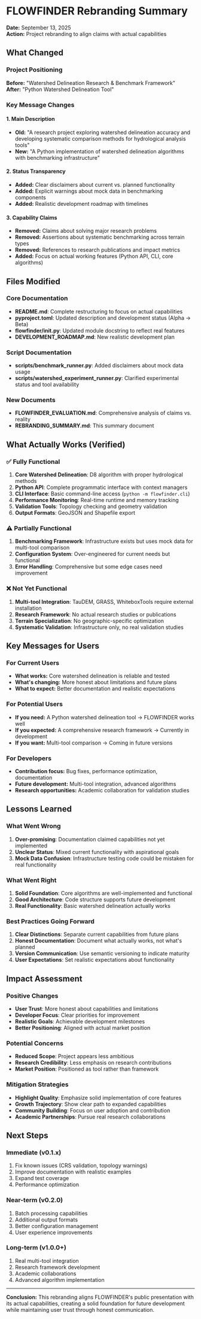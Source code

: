 # FLOWFINDER Rebranding Summary

**Date:** September 13, 2025  
**Action:** Project rebranding to align claims with actual capabilities

## What Changed

### Project Positioning
**Before:** "Watershed Delineation Research & Benchmark Framework"  
**After:** "Python Watershed Delineation Tool"

### Key Message Changes

#### 1. Main Description
- **Old:** "A research project exploring watershed delineation accuracy and developing systematic comparison methods for hydrological analysis tools"
- **New:** "A Python implementation of watershed delineation algorithms with benchmarking infrastructure"

#### 2. Status Transparency
- **Added:** Clear disclaimers about current vs. planned functionality
- **Added:** Explicit warnings about mock data in benchmarking components
- **Added:** Realistic development roadmap with timelines

#### 3. Capability Claims
- **Removed:** Claims about solving major research problems
- **Removed:** Assertions about systematic benchmarking across terrain types
- **Removed:** References to research publications and impact metrics
- **Added:** Focus on actual working features (Python API, CLI, core algorithms)

## Files Modified

### Core Documentation
- **README.md**: Complete restructuring to focus on actual capabilities
- **pyproject.toml**: Updated description and development status (Alpha → Beta)
- **flowfinder/__init__.py**: Updated module docstring to reflect real features
- **DEVELOPMENT_ROADMAP.md**: New realistic development plan

### Script Documentation
- **scripts/benchmark_runner.py**: Added disclaimers about mock data usage
- **scripts/watershed_experiment_runner.py**: Clarified experimental status and tool availability

### New Documents
- **FLOWFINDER_EVALUATION.md**: Comprehensive analysis of claims vs. reality
- **REBRANDING_SUMMARY.md**: This summary document

## What Actually Works (Verified)

### ✅ Fully Functional
1. **Core Watershed Delineation**: D8 algorithm with proper hydrological methods
2. **Python API**: Complete programmatic interface with context managers
3. **CLI Interface**: Basic command-line access (`python -m flowfinder.cli`)
4. **Performance Monitoring**: Real-time runtime and memory tracking
5. **Validation Tools**: Topology checking and geometry validation
6. **Output Formats**: GeoJSON and Shapefile export

### ⚠️ Partially Functional
1. **Benchmarking Framework**: Infrastructure exists but uses mock data for multi-tool comparison
2. **Configuration System**: Over-engineered for current needs but functional
3. **Error Handling**: Comprehensive but some edge cases need improvement

### ❌ Not Yet Functional
1. **Multi-tool Integration**: TauDEM, GRASS, WhiteboxTools require external installation
2. **Research Framework**: No actual research studies or publications
3. **Terrain Specialization**: No geographic-specific optimization
4. **Systematic Validation**: Infrastructure only, no real validation studies

## Key Messages for Users

### For Current Users
- **What works:** Core watershed delineation is reliable and tested
- **What's changing:** More honest about limitations and future plans
- **What to expect:** Better documentation and realistic expectations

### For Potential Users
- **If you need:** A Python watershed delineation tool → FLOWFINDER works well
- **If you expected:** A comprehensive research framework → Currently in development
- **If you want:** Multi-tool comparison → Coming in future versions

### For Developers
- **Contribution focus:** Bug fixes, performance optimization, documentation
- **Future development:** Multi-tool integration, advanced algorithms
- **Research opportunities:** Academic collaboration for validation studies

## Lessons Learned

### What Went Wrong
1. **Over-promising**: Documentation claimed capabilities not yet implemented
2. **Unclear Status**: Mixed current functionality with aspirational goals
3. **Mock Data Confusion**: Infrastructure testing code could be mistaken for real functionality

### What Went Right
1. **Solid Foundation**: Core algorithms are well-implemented and functional
2. **Good Architecture**: Code structure supports future development
3. **Real Functionality**: Basic watershed delineation actually works

### Best Practices Going Forward
1. **Clear Distinctions**: Separate current capabilities from future plans
2. **Honest Documentation**: Document what actually works, not what's planned
3. **Version Communication**: Use semantic versioning to indicate maturity
4. **User Expectations**: Set realistic expectations about functionality

## Impact Assessment

### Positive Changes
- **User Trust**: More honest about capabilities and limitations
- **Developer Focus**: Clear priorities for improvement
- **Realistic Goals**: Achievable development milestones
- **Better Positioning**: Aligned with actual market position

### Potential Concerns
- **Reduced Scope**: Project appears less ambitious
- **Research Credibility**: Less emphasis on research contributions
- **Market Position**: Positioned as tool rather than framework

### Mitigation Strategies
- **Highlight Quality**: Emphasize solid implementation of core features
- **Growth Trajectory**: Show clear path to expanded capabilities
- **Community Building**: Focus on user adoption and contribution
- **Academic Partnerships**: Pursue real research collaborations

## Next Steps

### Immediate (v0.1.x)
1. Fix known issues (CRS validation, topology warnings)
2. Improve documentation with realistic examples
3. Expand test coverage
4. Performance optimization

### Near-term (v0.2.0)
1. Batch processing capabilities
2. Additional output formats
3. Better configuration management
4. User experience improvements

### Long-term (v1.0.0+)
1. Real multi-tool integration
2. Research framework development
3. Academic collaborations
4. Advanced algorithm implementation

---

**Conclusion:** This rebranding aligns FLOWFINDER's public presentation with its actual capabilities, creating a solid foundation for future development while maintaining user trust through honest communication.